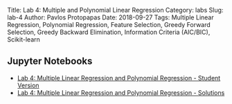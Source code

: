 Title: Lab 4: Multiple and Polynomial Linear Regression
Category: labs
Slug: lab-4
Author: Pavlos Protopapas
Date: 2018-09-27
Tags: Multiple Linear Regression, Polynomial Regression, Feature Selection, Greedy Forward Selection, Greedy Backward Elimination, Information Criteria (AIC/BIC), Scikit-learn

## Jupyter Notebooks

- [Lab 4: Multiple Linear Regression and Polynomial Regression - Student Version]({filename}notebook/lab4.ipynb)
- [Lab 4: Multiple Linear Regression and Polynomial Regression - Solutions]({filename}notebook/solutions/lab4_solutions.ipynb)